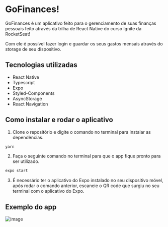 # GoFinances!

GoFinances é um aplicativo feito para o gerenciamento de suas finanças pessoais feito através da trilha de React Native do curso Ignite da RocketSeat!

Com ele é possível fazer login e guardar os seus gastos mensais através do storage de seu dispositivo.

## Tecnologias utilizadas

- React Native
- Typescript
- Expo
- Styled-Components
- AsyncStorage
- React Navigation

## Como instalar e rodar o aplicativo

1. Clone o repositório e digite o comando no terminal para instalar as dependências.

```jsx
yarn 
```

2. Faça o seguinte comando no terminal para que o app fique pronto para ser utilizado.

```jsx
expo start
```

3. É necessário ter o aplicativo do Expo instalado no seu dispositivo móvel, após rodar o comando anterior, escaneie o QR code que surgiu no seu terminal com o aplicativo do Expo.

## Exemplo do app
![image](https://user-images.githubusercontent.com/92732240/180578480-f80149cf-293f-48ac-80d7-593a3ef04e8c.png)
